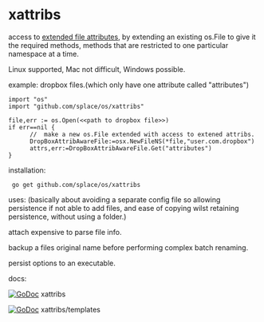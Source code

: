 # xattribs 
access to [extended file attributes](https://en.wikipedia.org/wiki/Extended_file_attributes), by extending an existing os.File to give it the required methods, methods that are restricted to one particular namespace at a time.

Linux supported, Mac not difficult, Windows possible.

example: dropbox files.(which only have one attribute called "attributes")

    import "os"
    import "github.com/splace/os/xattribs"
  
    file,err := os.Open(<<path to dropbox file>>)
    if err==nil {
  		  //  make a new os.File extended with access to extened attribs.
  		  DropBoxAttribAwareFile:=osx.NewFileNS(*file,"user.com.dropbox")
  		  attrs,err:=DropBoxAttribAwareFile.Get("attributes")
  	}
	
installation:

     go get github.com/splace/os/xattribs

uses: (basically about avoiding a separate config file so allowing persistence if not able to add files, and ease of copying wilst retaining persistence, without using a folder.)

attach expensive to parse file info.

backup a files original name before performing complex batch renaming.

persist options to an executable.  
 
docs: 
     
[![GoDoc](https://godoc.org/github.com/splace/os/xattribs?status.svg)](https://godoc.org/github.com/splace/os/xattribs)  xattribs 

[![GoDoc](https://godoc.org/github.com/splace/os/xattribs/templates?status.svg)](https://godoc.org/github.com/splace/os/xattribs/templates)  xattribs/templates

